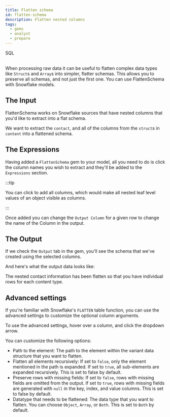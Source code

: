 ```yaml
---
title: Flatten schema
id: flatten-schema
description: Flatten nested columns
tags:
  - gems
  - analyst
  - prepare
---
```


<span class="badge">SQL</span><br/><br/>

When processing raw data it can be useful to flatten complex data types like `Struct`s and `Array`s into simpler, flatter schemas. This allows you to preserve all schemas, and not just the first one. You can use FlattenSchema with Snowflake models.

## The Input

FlattenSchema works on Snowflake sources that have nested columns that you'd like to extract into a flat schema.

We want to extract the `contact`, and all of the columns from the `struct`s in `content` into a flattened schema.

## The Expressions

Having added a `FlattenSchema` gem to your model, all you need to do is click the column names you wish to extract and they'll be added to the `Expressions` section.

:::tip

You can click to add all columns, which would make all nested leaf level values of an object visible as columns.

:::

Once added you can change the `Output Column` for a given row to change the name of the Column in the output.

## The Output

If we check the `Output` tab in the gem, you'll see the schema that we've created using the selected columns.

And here's what the output data looks like:

The nested contact information has been flatten so that you have individual rows for each content type.

## Advanced settings

If you're familiar with Snowflake's `FLATTEN` table function, you can use the advanced settings to customize the optional column arguments.

To use the advanced settings, hover over a column, and click the dropdown arrow.

You can customize the following options:

- Path to the element: The path to the element within the variant data structure that you want to flatten.
- Flatten all elements recursively: If set to `false`, only the element mentioned in the path is expanded. If set to `true`, all sub-elements are expanded recursively. This is set to false by default.
- Preserve rows with missing fields: If set to `false`, rows with missing fields are omitted from the output. If set to `true`, rows with missing fields are generated with `null` in the key, index, and value columns. This is set to false by default.
- Datatype that needs to be flattened: The data type that you want to flatten. You can choose `Object`, `Array`, or `Both`. This is set to `Both` by default.
